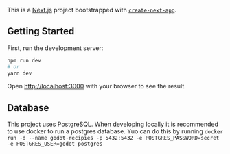 This is a [Next.js](https://nextjs.org/) project bootstrapped with [`create-next-app`](https://github.com/vercel/next.js/tree/canary/packages/create-next-app).

## Getting Started

First, run the development server:

```bash
npm run dev
# or
yarn dev
```

Open [http://localhost:3000](http://localhost:3000) with your browser to see the result.

## Database

This project uses PostgreSQL. When developing locally it is recommended to use docker to run a postgres database.
Yuo can do this by running `docker run -d --name godot-recipies -p 5432:5432 -e POSTGRES_PASSWORD=secret -e POSTGRES_USER=godot postgres`
